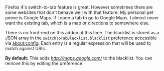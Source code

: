 Firefox 4's switch-to-tab feature is great. However sometimes there are some websites that don't behave well with that feature. My personal pet peeve is Google Maps. If I open a tab to go to Google Maps, I almost never want the existing tab, which is a map or directions to somewhere else.

There is no front-end on this addon at this time. The blacklist is stored as a JSON array in the `switchToTabBlacklist.blacklist` preference accessible via [about:config](http://kb.mozillazine.org/About:config). Each entry is a regular expression that will be used to match against URIs.

**By default:** This adds *http://maps.google.com/* to the blacklist. You can remove this by editing the preference.

